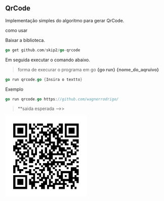 ## QrCode

Implementação simples do algoritmo para gerar QrCode.


como usar 

Baixar a biblioteca.
```go 
go get github.com/skip2/go-qrcode
```

Em seguida executar o comando abaixo.
> forma de execurar o programa em go  **{go run}** **{nome_do_aqruivo}**



```go 
go run qrcode.go {Insira o textto}
```

Exemplo
```go 
go run qrcode.go https://github.com/wagnerrodrigo/
```
> **saida esperada -->>


![qrcode](qrcode.png)





